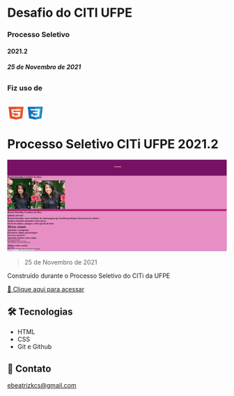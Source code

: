 # Desafio do CITI UFPE
### Processo Seletivo
#### 2021.2
##### 25 de Novembro de 2021

##

### Fiz uso de
<div style="display:inline_block"><br>
  <img align="center" alt="HTML" height="30" width="40" src="https://raw.githubusercontent.com/devicons/devicon/master/icons/html5/html5-original.svg">
  <img align="center" alt="CSS" height="30" width="40" src="https://raw.githubusercontent.com/devicons/devicon/master/icons/css3/css3-original.svg">
</div>

# Processo Seletivo CITi UFPE 2021.2

![preview](.\img\readme\previa.png)

> 25 de Novembro de 2021

Construído durante o Processo Seletivo do CITi da UFPE

[🔗 Clique aqui para acessar](https://soubeatrizkaroline.github.io/CITiUFPE_PS2021/)


## 🛠 Tecnologias

- HTML
- CSS
- Git e Github

## 💙 Contato

ebeatrizkcs@gmail.com
